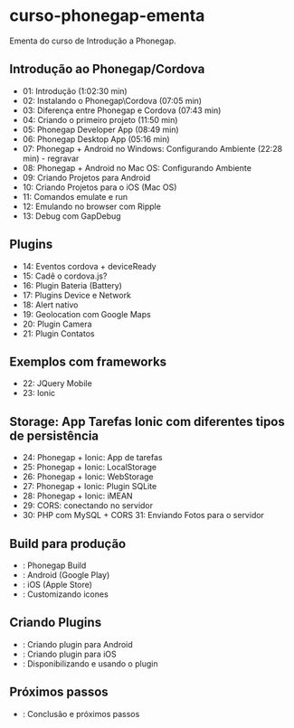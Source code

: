 # curso-phonegap-ementa

Ementa do curso de Introdução a Phonegap.

## Introdução ao Phonegap/Cordova
* 01: Introdução (1:02:30 min)
* 02: Instalando o Phonegap\Cordova (07:05 min)
* 03: Diferença entre Phonegap e Cordova (07:43 min)
* 04: Criando o primeiro projeto (11:50 min)
* 05: Phonegap Developer App (08:49 min)
* 06: Phonegap Desktop App (05:16 min)
* 07: Phonegap + Android no Windows: Configurando Ambiente (22:28 min) - regravar
* 08: Phonegap + Android no Mac OS: Configurando Ambiente
* 09: Criando Projetos para Android
* 10: Criando Projetos para o iOS (Mac OS)
* 11: Comandos emulate e run
* 12: Emulando no browser com Ripple
* 13: Debug com GapDebug

## Plugins
* 14: Eventos cordova + deviceReady
* 15: Cadê o cordova.js?
* 16: Plugin Bateria (Battery)
* 17: Plugins Device e Network
* 18: Alert nativo
* 19: Geolocation com Google Maps
* 20: Plugin Camera
* 21: Plugin Contatos

## Exemplos com frameworks
* 22: JQuery Mobile
* 23: Ionic

## Storage: App Tarefas Ionic com diferentes tipos de persistência
* 24: Phonegap + Ionic: App de tarefas
* 25: Phonegap + Ionic: LocalStorage
* 26: Phonegap + Ionic: WebStorage
* 27: Phonegap + Ionic: Plugin SQLite
* 28: Phonegap + Ionic: iMEAN
* 29: CORS: conectando no servidor
* 30: PHP com MySQL + CORS
31: Enviando Fotos para o servidor

## Build para produção
* : Phonegap Build
* : Android (Google Play)
* : iOS (Apple Store)
* : Customizando icones

## Criando Plugins
* : Criando plugin para Android
* : Criando plugin para iOS
* : Disponibilizando e usando o plugin

## Próximos passos
* : Conclusão e próximos passos
